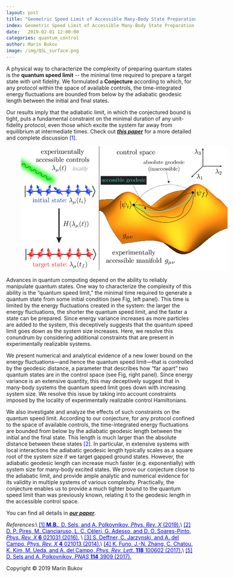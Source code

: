 ```yaml
---
layout: post
title: "Geometric Speed Limit of Accessible Many-Body State Preparation" 
index: Geometric Speed Limit of Accessible Many-Body State Preparation
date:   2019-02-01 12:00:00
categories: quantum_control
author: Marin Bukov
image: /img/QSL_surface.png
---
```

A physical way to characterize the complexity of preparing quantum states is the **quantum speed limit** -- the minimal time required to prepare a target state with unit fidelity. We formulated a **Conjecture** according to which, for any protocol within the space of available controls, the time-integrated energy fluctuations are bounded from below by the adiabatic geodesic length between the initial and final states.

Our results imply that the adiabatic limit, in which the conjectured bound is tight, puts a fundamental constraint on the minimal duration of any unit-fidelity protocol, even those which excite the system far away from equilibrium at intermediate times. Check out [***this paper***](https://arxiv.org/abs/1804.05399) for a more detailed and complete discussion <span style="color:blue">[1]</span>. 

<figure align="center">
<tr><td><img src="/img/QSL_cover_fig.png" alt="QSL" description="Drawing" style="width: 550px; max-width:550%;"/></td></tr>
</figure>

Advances in quantum computing depend on the ability to reliably manipulate quantum states. One way to characterize the complexity of this ability is the “quantum speed limit,” the minimal time required to generate a quantum state from some initial condition (see Fig, left panel). This time is limited by the energy fluctuations created in the system: the larger the energy fluctuations, the shorter the quantum speed limit, and the faster a state can be prepared. Since energy variance increases as more particles are added to the system, this deceptively suggests that the quantum speed limit goes down as the system size increases. Here, we resolve this conundrum by considering additional constraints that are present in experimentally realizable systems.

We present numerical and analytical evidence of a new lower bound on the energy fluctuations—and hence the quantum speed limit—that is controlled by the geodesic distance, a parameter that describes how “far apart” two quantum states are in the control space (see Fig, right panel). Since energy variance is an extensive quantity, this may deceptively suggest that in many-body systems the quantum speed limit goes down with increasing system size. We resolve this issue by taking into account constraints imposed by the locality of experimentally realizable control Hamiltonians. 

We also investigate and analyze the effects of such constraints on the quantum speed limit. According to our conjecture, for any protocol confined to the space of available controls, the time-integrated energy fluctuations are bounded from below by the adiabatic geodesic length between the initial and the final state. This length is much larger than the absolute distance between these states <span style="color:blue">[2]</span>. In particular, in extensive systems with local interactions the adiabatic geodesic length typically scales as a square root of the system size if we target gapped ground states. However, the adiabatic geodesic length can increase much faster (e.g. exponentially) with system size for many-body excited states. We prove our conjecture close to the adiabatic limit, and provide ample analytic and numerical evidence for its validity in multiple systems of various complexity. Practically, the conjecture enables us to provide a much tighter bound to the quantum speed limit than was previously known, relating it to the geodesic length in the accessible control space.


You can find all details in [***our paper***](https://arxiv.org/abs/1804.05399).

*References*:\\
<a href="https://arxiv.org/abs/1804.05399" style="color: #0000cd">[1] **M.B.**, D. Sels, and A. Polkovnikov, *Phys. Rev. X* (2019).</a>\\
<a href="https://arxiv.org/abs/1507.05848" style="color: #0000cd">[2] D. P. Pires, M. Cianciaruso, L. C. Céleri, G. Adesso, and D. O. Soares-Pinto, *Phys. Rev. X* **6** 021031 (2016).</a> \\
<a href="https://arxiv.org/abs/1401.1184" style="color: #0000cd">[3] S. Deffner, C. Jarzynski, and A. del Campo, *Phys. Rev. X* **4** 021013 (2014).</a>\\
<a href="https://arxiv.org/abs/1609.08889" style="color: #0000cd">[4] K. Funo, J.-N. Zhang, C. Chatou, K. Kim, M. Ueda, and A. del Campo, *Phys. Rev. Lett.* **118** 100602 (2017).</a>\\
<a href="https://arxiv.org/abs/1607.05687" style="color: #0000cd">[5] D. Sels and A. Polkovnikov, *PNAS* **114** 3909 (2017).</a>

Copyright © 2019 Marin Bukov
